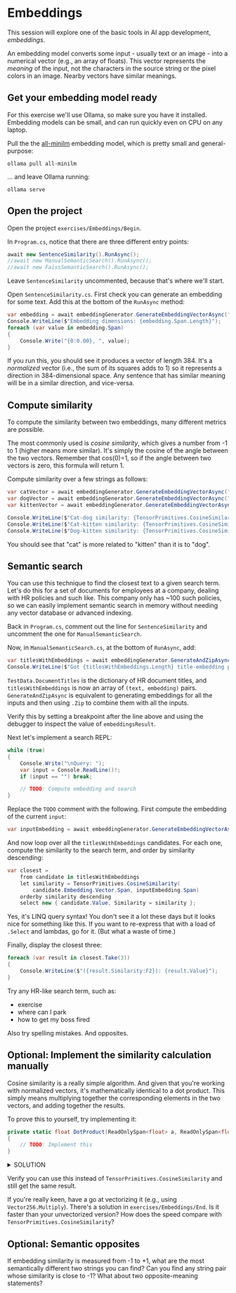 # Embeddings

This session will explore one of the basic tools in AI app development, *embeddings*.

An embedding model converts some input - usually text or an image - into a numerical vector (e.g., an array of floats). This vector represents the *meaning* of the input, not the characters in the source string or the pixel colors in an image. Nearby vectors have similar meanings.

## Get your embedding model ready

For this exercise we'll use Ollama, so make sure you have it installed. Embedding models can be small, and can run quickly even on CPU on any laptop.

Pull the the [all-minilm](https://ollama.com/library/all-minilm) embedding model, which is pretty small and general-purpose:

```
ollama pull all-minilm
```

... and leave Ollama running:

```
ollama serve
```

## Open the project

Open the project `exercises/Embeddings/Begin`.

In `Program.cs`, notice that there are three different entry points:

```cs
await new SentenceSimilarity().RunAsync();
//await new ManualSemanticSearch().RunAsync();
//await new FaissSemanticSearch().RunAsync();
```

Leave `SentenceSimilarity` uncommented, because that's where we'll start.

Open `SentenceSimilarity.cs`. First check you can generate an embedding for some text. Add this at the bottom of the `RunAsync` method:

```cs
var embedding = await embeddingGenerator.GenerateEmbeddingVectorAsync("Hello, world!");
Console.WriteLine($"Embedding dimensions: {embedding.Span.Length}");
foreach (var value in embedding.Span)
{
    Console.Write("{0:0.00}, ", value);
}
```

If you run this, you should see it produces a vector of length 384. It's a *normalized* vector (i.e., the sum of its squares adds to 1) so it represents a direction in 384-dimensional space. Any sentence that has similar meaning will be in a similar direction, and vice-versa.

## Compute similarity

To compute the similarity between two embeddings, many different metrics are possible.

The most commonly used is *cosine similarity*, which gives a number from -1 to 1 (higher means more similar). It's simply the cosine of the angle between the two vectors. Remember that cos(0)=1, so if the angle between two vectors is zero, this formula will return 1.

Compute similarity over a few strings as follows:

```cs
var catVector = await embeddingGenerator.GenerateEmbeddingVectorAsync("cat");
var dogVector = await embeddingGenerator.GenerateEmbeddingVectorAsync("dog");
var kittenVector = await embeddingGenerator.GenerateEmbeddingVectorAsync("kitten");

Console.WriteLine($"Cat-dog similarity: {TensorPrimitives.CosineSimilarity(catVector.Span, dogVector.Span):F2}");
Console.WriteLine($"Cat-kitten similarity: {TensorPrimitives.CosineSimilarity(catVector.Span, kittenVector.Span):F2}");
Console.WriteLine($"Dog-kitten similarity: {TensorPrimitives.CosineSimilarity(dogVector.Span, kittenVector.Span):F2}");
```

You should see that "cat" is more related to "kitten" than it is to "dog".

## Semantic search

You can use this technique to find the closest text to a given search term. Let's do this for a set of documents for employees at a company, dealing with HR policies and such like. This company only has ~100 such policies, so we can easily implement semantic search in memory without needing any vector database or advanced indexing.

Back in `Program.cs`, comment out the line for `SentenceSimilarity` and uncomment the one for `ManualSemanticSearch`.

Now, in `ManualSemanticSearch.cs`, at the bottom of `RunAsync`, add:

```cs
var titlesWithEmbeddings = await embeddingGenerator.GenerateAndZipAsync(TestData.DocumentTitles.Values);
Console.WriteLine($"Got {titlesWithEmbeddings.Length} title-embedding pairs");
```

`TestData.DocumentTitles` is the dictionary of HR document titles, and `titlesWithEmbeddings` is now an array of `(text, embedding)` pairs. `GenerateAndZipAsync` is equivalent to generating embeddings for all the inputs and then using `.Zip` to combine them with all the inputs.

Verify this by setting a breakpoint after the line above and using the debugger to inspect the value of `embeddingsResult`.

Next let's implement a search REPL:

```cs
while (true)
{
    Console.Write("\nQuery: ");
    var input = Console.ReadLine()!;
    if (input == "") break;

    // TODO: Compute embedding and search
}
```

Replace the `TODO` comment with the following. First compute the embedding of the current `input`:

```cs
var inputEmbedding = await embeddingGenerator.GenerateEmbeddingVectorAsync(input);
```

And now loop over all the `titlesWithEmbeddings` candidates. For each one, compute the similarity to the search term, and order by similarity descending:

```cs
var closest =
    from candidate in titlesWithEmbeddings
    let similarity = TensorPrimitives.CosineSimilarity(
        candidate.Embedding.Vector.Span, inputEmbedding.Span)
    orderby similarity descending
    select new { candidate.Value, Similarity = similarity };
```

Yes, it's LINQ query syntax! You don't see it a lot these days but it looks nice for something like this. If you want to re-express that with a load of `.Select` and lambdas, go for it. (But what a waste of time.)

Finally, display the closest three:

```cs
foreach (var result in closest.Take(3))
{
    Console.WriteLine($"({result.Similarity:F2}): {result.Value}");
}
```

Try any HR-like search term, such as:

 * exercise
 * where can I park
 * how to get my boss fired

Also try spelling mistakes. And opposites.

## Optional: Implement the similarity calculation manually

Cosine similarity is a really simple algorithm. And given that you're working with normalized vectors, it's mathematically identical to a dot product. This simply means multiplying together the corresponding elements in the two vectors, and adding together the results.

To prove this to yourself, try implementing it:

```cs
private static float DotProduct(ReadOnlySpan<float> a, ReadOnlySpan<float> b)
{
    // TODO: Implement this
}
```

<details>
  <summary>SOLUTION</summary>

  ```cs
  private static float DotProduct(ReadOnlySpan<float> a, ReadOnlySpan<float> b)
  {
      var result = 0f;
      for (int i = 0; i < a.Length; i++)
      {
          result += a[i] * b[i];
      }
      return result;
  }
  ```
</details>

Verify you can use this instead of `TensorPrimitives.CosineSimilarity` and still get the same result.

If you're really keen, have a go at vectorizing it (e.g., using `Vector256.Multiply`). There's a solution in `exercises/Embeddings/End`. Is it faster than your unvectorized version? How does the speed compare with `TensorPrimitives.CosineSimilarity`?

## Optional: Semantic opposites

If embedding similarity is measured from -1 to +1, what are the most semantically different two strings you can find? Can you find any string pair whose similarity is close to -1? What about two opposite-meaning statements?
